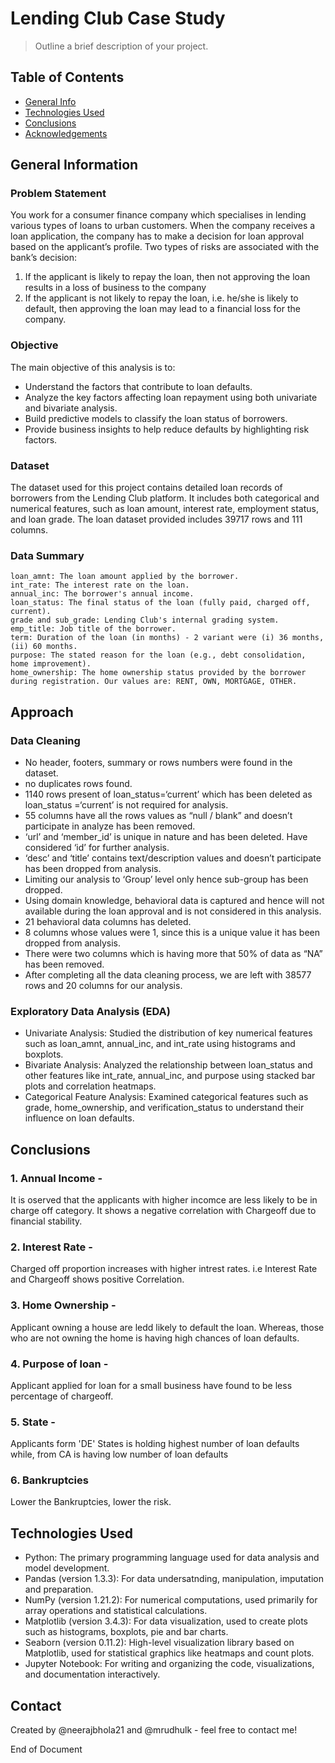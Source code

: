 # Lending Club Case Study
> Outline a brief description of your project.


## Table of Contents
* [General Info](#general-information)
* [Technologies Used](#technologies-used)
* [Conclusions](#conclusions)
* [Acknowledgements](#acknowledgements)


## General Information
### Problem Statement
You work for a consumer finance company which specialises in lending various types of loans to urban customers. When the company receives a loan application, the company has to make a decision for loan approval based on the applicant’s profile. Two types of risks are associated with the bank’s decision:
1. If the applicant is likely to repay the loan, then not approving the loan results in a loss of business to the company
2. If the applicant is not likely to repay the loan, i.e. he/she is likely to default, then approving the loan may lead to a financial loss for the company.

### Objective
The main objective of this analysis is to:

- Understand the factors that contribute to loan defaults.
- Analyze the key factors affecting loan repayment using both univariate and bivariate analysis.
- Build predictive models to classify the loan status of borrowers.
- Provide business insights to help reduce defaults by highlighting risk factors.

### Dataset
The dataset used for this project contains detailed loan records of borrowers from the Lending Club platform. It includes both categorical and numerical features, such as loan amount, interest rate, employment status, and loan grade.
The loan dataset provided includes 39717 rows and 111 columns.

### Data Summary

    loan_amnt: The loan amount applied by the borrower.
    int_rate: The interest rate on the loan.
    annual_inc: The borrower's annual income.
    loan_status: The final status of the loan (fully paid, charged off, current).
    grade and sub_grade: Lending Club's internal grading system.
    emp_title: Job title of the borrower.
    term: Duration of the loan (in months) - 2 variant were (i) 36 months, (ii) 60 months.
    purpose: The stated reason for the loan (e.g., debt consolidation, home improvement).
    home_ownership:	The home ownership status provided by the borrower during registration. Our values are: RENT, OWN, MORTGAGE, OTHER.
    
## Approach
### Data Cleaning
- No header, footers, summary or rows numbers were found in the dataset.  
- no duplicates rows found.
- 1140 rows present of loan_status=‘current’ which has been deleted as loan_status =‘current’ is not required for analysis. 
- 55 columns have all the rows values as “null / blank” and doesn’t participate in analyze has been removed.
- ‘url’ and ‘member_id’ is unique in nature and has been deleted. Have considered ‘id’ for further analysis.  
- ‘desc’ and ‘title’  contains text/description values and doesn’t participate has been dropped from analysis.
- Limiting our analysis to ‘Group’ level only hence sub-group has been dropped.
- Using  domain knowledge, behavioral data is captured and hence will not available during the loan approval and is not considered in  this analysis.
- 21 behavioral data columns has deleted.
- 8 columns whose values were 1, since this is a unique value it has been dropped from analysis.  
- There were two columns which is having more that 50% of data as “NA” has been removed.
- After completing all the data cleaning process, we are left with 38577 rows and 20 columns for our analysis.

### Exploratory Data Analysis (EDA)

- Univariate Analysis: Studied the distribution of key numerical features such as loan_amnt, annual_inc, and int_rate using histograms and boxplots.
- Bivariate Analysis: Analyzed the relationship between loan_status and other features like int_rate, annual_inc, and purpose using stacked bar plots and correlation heatmaps.
- Categorical Feature Analysis: Examined categorical features such as grade, home_ownership, and verification_status to understand their influence on loan defaults.

## Conclusions
### 1. Annual Income -
It is oserved that the applicants with higher incomce are less likely to be in charge off category. It shows a negative correlation with Chargeoff due to financial stability.
### 2. Interest Rate -
Charged off proportion increases with higher intrest rates. i.e Interest Rate and Chargeoff shows positive Correlation.
### 3. Home Ownership -
Applicant owning a house are ledd likely to default the loan. Whereas, those who are not owning the home is having high chances of loan defaults.
### 4. Purpose of loan - 
Applicant applied for loan for a small business have found to be less percentage of chargeoff.
### 5. State -
Applicants form 'DE' States is holding highest number of loan defaults while, from CA is having low number of loan defaults
### 6. Bankruptcies
Lower the Bankruptcies, lower the risk.

## Technologies Used
- Python: The primary programming language used for data analysis and model development.
- Pandas (version 1.3.3): For data undersatnding, manipulation, imputation and preparation.
- NumPy (version 1.21.2): For numerical computations, used primarily for array operations and statistical calculations.
- Matplotlib (version 3.4.3): For data visualization, used to create plots such as histograms, boxplots, pie and bar charts.
- Seaborn (version 0.11.2): High-level visualization library based on Matplotlib, used for statistical graphics like heatmaps and count plots.
- Jupyter Notebook: For writing and organizing the code, visualizations, and documentation interactively.

## Contact
Created by @neerajbhola21 and @mrudhulk - feel free to contact me!


End of Document